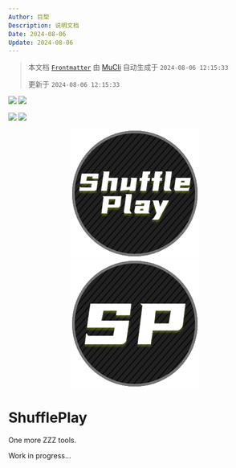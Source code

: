 ```yaml
---
Author: 目棃
Description: 说明文档
Date: 2024-08-06
Update: 2024-08-06
---
```


> 本文档 [`Frontmatter`](https://github.com/BTMuli/MuCli#Frontmatter) 由 [MuCli](https://github.com/BTMuli/Mucli) 自动生成于 `2024-08-06 12:15:33`
>
> 更新于 `2024-08-06 12:15:33`

![](https://img.shields.io/github/last-commit/BTMuli/ShufflePlay?style=for-the-badge) ![](https://img.shields.io/github/commits-since/BTMuli/ShufflePlay/latest?include_prereleases&style=for-the-badge)

![](https://img.shields.io/badge/UIGF-v4.0-red?style=for-the-badge) ![](https://img.shields.io/github/license/BTMuli/ShufflePlay?style=for-the-badge)

<div style="width: 100%; text-align: center; margin: 0 auto;">
  <img alt="icon" src="./assets/images/ShufflePlay.png" />
  <img alt="icon" src="./assets/images/ShufflePlayMini.png" />
</div>

# ShufflePlay

One more ZZZ tools.

Work in progress...
